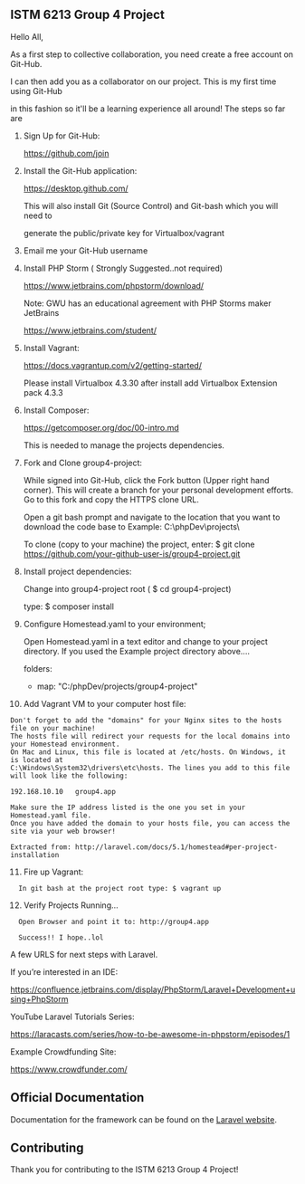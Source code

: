 ## ISTM 6213 Group 4 Project

<!--[![Build Status](https://travis-ci.org/laravel/framework.svg)](https://travis-ci.org/laravel/framework)
[![Total Downloads](https://poser.pugx.org/laravel/framework/d/total.svg)](https://packagist.org/packages/laravel/framework)
[![Latest Stable Version](https://poser.pugx.org/laravel/framework/v/stable.svg)](https://packagist.org/packages/laravel/framework)
[![Latest Unstable Version](https://poser.pugx.org/laravel/framework/v/unstable.svg)](https://packagist.org/packages/laravel/framework)
[![License](https://poser.pugx.org/laravel/framework/license.svg)](https://packagist.org/packages/laravel/framework) -->

Hello All,


As a first step to collective collaboration, you need create a free account on Git-Hub.


I can then add you as a collaborator on our project. This is my first time using Git-Hub


in this fashion so it'll be a learning experience all around! The steps so far are


   1. Sign Up for Git-Hub:


        https://github.com/join


   2. Install the Git-Hub application: 


        https://desktop.github.com/


       This will also install Git (Source Control) and Git-bash which you will need to


        generate the public/private key for Virtualbox/vagrant


   3. Email me your Git-Hub username


   4. Install PHP Storm ( Strongly Suggested..not required)


       https://www.jetbrains.com/phpstorm/download/


       Note: GWU has an educational agreement with PHP Storms maker  JetBrains


       https://www.jetbrains.com/student/


   5. Install Vagrant:


       https://docs.vagrantup.com/v2/getting-started/


       Please install Virtualbox 4.3.30 after install add Virtualbox Extension pack 4.3.3
	   
   6. Install Composer:
   
	  https://getcomposer.org/doc/00-intro.md
	  
	  This is needed to manage the projects dependencies. 
	  
   7. Fork and Clone group4-project:
   
	  While signed into Git-Hub, click the Fork button (Upper right hand corner).
	  This will create a branch for your personal development efforts. 
	  Go to this fork and copy the HTTPS clone URL.
	  
	  Open a git bash prompt and navigate to the location that you want to download the code base to
	  Example: C:\phpDev\projects\
	  
	  To clone (copy to your machine) the project, enter: 
	  $ git clone https://github.com/your-github-user-is/group4-project.git
	  
   8. Install project dependencies: 
   
	  Change into group4-project root ( $ cd group4-project)
	  
	  type: $ composer install
   
   9. Configure Homestead.yaml to your environment;

      Open Homestead.yaml in a text editor and change to your project directory.
	  If you used the Example project directory above....
	  
	  folders:	  
	    - map: "C:/phpDev/projects/group4-project" 

   10. Add Vagrant VM to your computer host file:
  
	Don't forget to add the "domains" for your Nginx sites to the hosts file on your machine! 
	The hosts file will redirect your requests for the local domains into your Homestead environment. 
	On Mac and Linux, this file is located at /etc/hosts. On Windows, it is located at 
	C:\Windows\System32\drivers\etc\hosts. The lines you add to this file will look like the following:

	192.168.10.10   group4.app
	
	Make sure the IP address listed is the one you set in your Homestead.yaml file. 
	Once you have added the domain to your hosts file, you can access the site via your web browser!
	
	Extracted from: http://laravel.com/docs/5.1/homestead#per-project-installation
	
   11. Fire up Vagrant:
  
	  In git bash at the project root type: $ vagrant up
	  
   12. Verify Projects Running...
  
      Open Browser and point it to: http://group4.app
	  
	  Success!! I hope..lol
	  
	  



A few URLS for next steps with Laravel.

If you’re interested in an IDE:

https://confluence.jetbrains.com/display/PhpStorm/Laravel+Development+using+PhpStorm

YouTube Laravel Tutorials Series:

https://laracasts.com/series/how-to-be-awesome-in-phpstorm/episodes/1

Example Crowdfunding Site:

https://www.crowdfunder.com/



## Official Documentation

Documentation for the framework can be found on the [Laravel website](http://laravel.com/docs).

## Contributing

Thank you for contributing to the ISTM 6213 Group 4 Project! 


